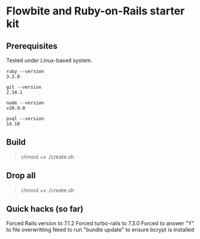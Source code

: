 # Flowbite and Ruby-on-Rails starter kit

## Prerequisites

Tested under Linux-based system.

```shell
ruby --version
3.3.0

git --version
2.34.1

node --version
v20.9.0

psql --version
14.10
```
## Build

> chmod +x ./create.sh

## Drop all

> chmod +x ./create.sh

## Quick hacks (so far)

Forced Rails version to 7.1.2
Forced turbo-rails to 7.3.0
Forced to answer "Y" to file overwritting
Need to run "bundle update" to ensure bcrypt is installed